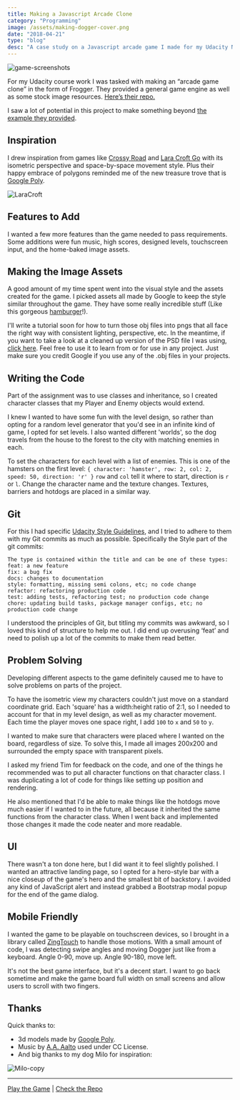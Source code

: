 ```yaml
---
title: Making a Javascript Arcade Clone
category: "Programming"
image: /assets/making-dogger-cover.png
date: "2018-04-21"
type: "blog"
desc: "A case study on a Javascript arcade game I made for my Udacity Nanodegree. I go through how I approached the project and what I learned."
---
```

![game-screenshots](/assets/making-dogger-game-screenshots.png)

For my Udacity course work I was tasked with making an “arcade game clone” in the form of Frogger. They provided a general game engine as well as some stock image resources. [Here’s their repo.](https://github.com/udacity/frontend-nanodegree-arcade-game)

I saw a lot of potential in this project to make something beyond [the example they provided](https://youtu.be/kaifTslArtY).

## Inspiration
I drew inspiration from games like [Crossy Road](https://en.wikipedia.org/wiki/Crossy_Road) and [Lara Croft Go](https://en.wikipedia.org/wiki/Lara_Croft_Go) with its isometric perspective and space-by-space movement style. Plus their happy embrace of polygons reminded me of the new treasure trove that is [Google Poly](https://poly.google.com/).

![LaraCroft](/assets/making-dogger-LaraCroft.jpg)

## Features to Add
I wanted a few more features than the game needed to pass requirements. Some additions were fun music, high scores, designed levels, touchscreen input, and the home-baked image assets.

## Making the Image Assets
A good amount of my time spent went into the visual style and the assets created for the game. I picked assets all made by Google to keep the style similar throughout the game. They have some really incredible stuff (Like this gorgeous [hamburger](https://poly.google.com/view/eke7qcu_FR2)!). 

I'll write a tutorial soon for how to turn those obj files into pngs that all face the right way with consistent lighting, perspective, etc. In the meantime, if you want to take a look at a cleaned up version of the PSD file I was using, [click here](https://drive.google.com/file/d/1a2uoN9e_KBTqo28-KJ1v4ixJApho2Sbo/view?usp=sharing). Feel free to use it to learn from or for use in any project. Just make sure you credit Google if you use any of the .obj files in your projects.

## Writing the Code
Part of the assignment was to use classes and inheritance, so I created character classes that my Player and Enemy objects would extend. 

I knew I wanted to have some fun with the level design, so rather than opting for a random level generator that you'd see in an infinite kind of game, I opted for set levels. I also wanted different 'worlds', so the dog travels from the house to the forest to the city with matching enemies in each. 

To set the characters for each level with a list of enemies. This is one of the hamsters on the first level:
`{ character: 'hamster', row: 2, col: 2, speed: 50, direction: 'r' }`
`row` and `col` tell it where to start, direction is `r` or `l`. Change the character name and the texture changes. Textures, barriers and hotdogs are placed in a similar way. 

## Git
For this I had specific [Udacity Style Guidelines](https://udacity.github.io/git-styleguide/), and I tried to adhere to them with my Git commits as much as possible. Specifically the Style part of the git commits:
```
The type is contained within the title and can be one of these types:
feat: a new feature
fix: a bug fix
docs: changes to documentation
style: formatting, missing semi colons, etc; no code change
refactor: refactoring production code
test: adding tests, refactoring test; no production code change
chore: updating build tasks, package manager configs, etc; no production code change
```

I understood the principles of Git, but titling my commits was awkward, so I loved this kind of structure to help me out. I did end up overusing ‘feat’ and need to polish up a lot of the commits to make them read better.

## Problem Solving
Developing different aspects to the game definitely caused me to have to solve problems on parts of the project. 

To have the isometric view my characters couldn't just move on a standard coordinate grid. Each 'square' has a width:height ratio of 2:1, so I needed to account for that in my level design, as well as my character movement. Each time the player moves one space right, I add `100` to `x` and `50` to `y`.

I wanted to make sure that characters were placed where I wanted on the board, regardless of size. To solve this, I made all images 200x200 and surrounded the empty space with transparent pixels.

I asked my friend Tim for feedback on the code, and one of the things he recommended was to put all character functions on that character class. I was duplicating a lot of code for things like setting up position and rendering. 

He also mentioned that I'd be able to make things like the hotdogs move much easier if I wanted to in the future, all because it inherited the same functions from the character class. When I went back and implemented those changes it made the code neater and more readable. 

## UI
There wasn't a ton done here, but I did want it to feel slightly polished. I wanted an attractive landing page, so I opted for a hero-style bar with a nice closeup of the game's hero and the smallest bit of backstory. I avoided any kind of JavaScript alert and instead grabbed a Bootstrap modal popup for the end of the game dialog. 

## Mobile Friendly
I wanted the game to be playable on touchscreen devices, so I brought in a library called [ZingTouch](https://github.com/zingchart/zingtouch) to handle those motions. With a small amount of code, I was detecting swipe angles and moving Dogger just like from a keyboard. Angle 0-90, move up. Angle 90-180, move left. 

It's not the best game interface, but it's a decent start. 
I want to go back sometime and make the game board full width on small screens and allow users to scroll with two fingers.

## Thanks
Quick thanks to:
- 3d models made by [Google Poly](https://poly.google.com/).
- Music by [A.A. Aalto](http://freemusicarchive.org/music/A_A_Aalto/Bright_Corners/) used under CC License.
- And big thanks to my dog Milo for inspiration:

![Milo-copy](/assets/making-dogger-Milo.jpg)

------------
[Play the Game](https://a-trost.github.io/dogger/)  |  [Check the Repo](https://github.com/a-trost/dogger)